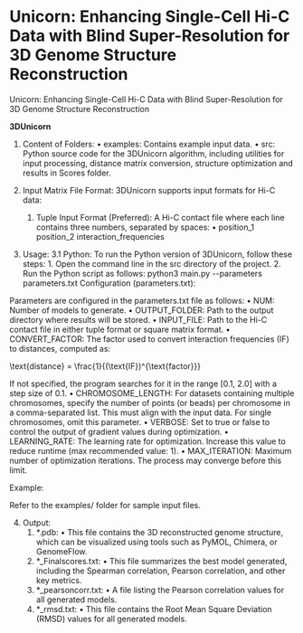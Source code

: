 # Unicorn: Enhancing Single-Cell Hi-C Data with Blind Super-Resolution for 3D Genome Structure Reconstruction
Unicorn: Enhancing Single-Cell Hi-C Data with Blind Super-Resolution for 3D Genome Structure Reconstruction

**3DUnicorn**
1. Content of Folders:
	•	examples: Contains example input data.
	•	src: Python source code for the 3DUnicorn algorithm, including utilities for input processing, distance matrix conversion, structure optimization and results in Scores folder.

2. Input Matrix File Format:
   3DUnicorn supports input formats for Hi-C data:
   	1.	Tuple Input Format (Preferred):
    A Hi-C contact file where each line contains three numbers, separated by spaces:
  	•	position_1 position_2 interaction_frequencies

3. Usage:
   3.1 Python:
   To run the Python version of 3DUnicorn, follow these steps:
     	1.	Open the command line in the src directory of the project.
  	  2.	Run the Python script as follows:
        python3 main.py --parameters parameters.txt
   Configuration (parameters.txt):

  Parameters are configured in the parameters.txt file as follows:
  	•	NUM: Number of models to generate.
  	•	OUTPUT_FOLDER: Path to the output directory where results will be stored.
  	•	INPUT_FILE: Path to the Hi-C contact file in either tuple format or square matrix format.
  	•	CONVERT_FACTOR: The factor used to convert interaction frequencies (IF) to distances, computed as:
  
  \text{distance} = \frac{1}{(\text{IF})^{\text{factor}}}
  
  If not specified, the program searches for it in the range [0.1, 2.0] with a step size of 0.1.
  	•	CHROMOSOME_LENGTH: For datasets containing multiple chromosomes, specify the number of points (or beads) per chromosome in a comma-separated list. This must align with the input data. For single chromosomes, omit this parameter.
  	•	VERBOSE: Set to true or false to control the output of gradient values during optimization.
  	•	LEARNING_RATE: The learning rate for optimization. Increase this value to reduce runtime (max recommended value: 1).
  	•	MAX_ITERATION: Maximum number of optimization iterations. The process may converge before this limit.
  
  Example:
  
  Refer to the examples/ folder for sample input files.

4. Output:
   	1.	*.pdb:
  	•	This file contains the 3D reconstructed genome structure, which can be visualized using tools such as PyMOL, Chimera, or GenomeFlow.
  	2.	*_Finalscores.txt:
  	•	This file summarizes the best model generated, including the Spearman correlation, Pearson correlation, and other key metrics.
  	3.	*_pearsoncorr.txt:
  	•	A file listing the Pearson correlation values for all generated models.
  	4.	*_rmsd.txt:
  	•	This file contains the Root Mean Square Deviation (RMSD) values for all generated models.
